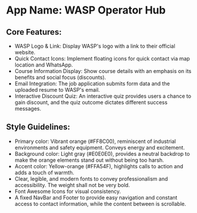 # **App Name**: WASP Operator Hub

## Core Features:

- WASP Logo & Link: Display WASP's logo with a link to their official website.
- Quick Contact Icons: Implement floating icons for quick contact via map location and WhatsApp.
- Course Information Display: Show course details with an emphasis on its benefits and social focus (discounts).
- Email Integration: The job application submits form data and the uploaded resume to WASP's email.
- Interactive Discount Quiz: An interactive quiz provides users a chance to gain discount, and the quiz outcome dictates different success messages.

## Style Guidelines:

- Primary color: Vibrant orange (#FF8C00), reminiscent of industrial environments and safety equipment. Conveys energy and excitement.
- Background color: Light gray (#E0E0E0), provides a neutral backdrop to make the orange elements stand out without being too harsh.
- Accent color: Yellow-orange (#FFA54F), highlights calls to action and adds a touch of warmth.
- Clear, legible, and modern fonts to convey professionalism and accessibility. The weight shall not be very bold.
- Font Awesome Icons for visual consistency.
- A fixed NavBar and Footer to provide easy navigation and constant access to contact information, while the content between is scrollable.